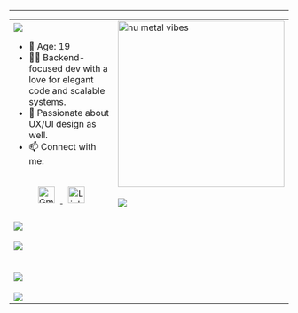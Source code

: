 ---

<div align="center">
  <table>
    <tr>
      <td>
        <img src="https://readme-typing-svg.herokuapp.com?font=Fira+Code&duration=3000&pause=1000&color=3ac569&width=435&lines=Hi+there!+I'm+Benjamín.;Welcome+to+my+GitHub+space!" />
        <ul>
          <li>🎂 Age: 19</li>
          <li>🧑‍💻 Backend-focused dev with a love for elegant code and scalable systems.</li>
          <li>🎨 Passionate about UX/UI design as well.</li>
          <li>📫 Connect with me:</li>
        </ul>
        <br>
        <div align="center">
          <a href="mailto:benjamin.sullca1103@gmail.com">
            <img src="https://cdn.jsdelivr.net/gh/devicons/devicon/icons/google/google-original.svg" width="30" height="30" alt="Gmail" style="margin: 0 10px;"/>
          </a>
          <a href="https://www.linkedin.com/in/benjamin-sullca-821822382/">
            <img src="https://cdn.jsdelivr.net/gh/devicons/devicon/icons/linkedin/linkedin-original.svg" width="30" height="30" alt="LinkedIn" style="margin: 0 10px;"/>
          </a>
        </div>
      </td>
      <td>
        <img src="https://media2.giphy.com/media/v1.Y2lkPTc5MGI3NjExczYzMG55b2M0cmdwdGM4cnN6dHQ3ZXlyZDRsZXN2Y3h6M3NxZnFqbSZlcD12MV9pbnRlcm5hbF9naWZfYnlfaWQmY3Q9Zw/66M6ZwJkTLYikvhrqZ/giphy.gif" width="300" alt="nu metal vibes" />
        <br><br>
        <img src="https://readme-typing-svg.herokuapp.com?font=Fira+Code&duration=3000&pause=1000&color=3ac569&repeat=false&width=300&lines=One+step+closer;Numb+inside" />
      </td>
    </tr>
    <tr>
      <td colspan="2">
        <br>
        <img src="https://readme-typing-svg.herokuapp.com?font=Fira+Code&duration=3000&pause=1000&color=3ac569&repeat=false&width=800&lines=Skills%3A" />
        <br><br>
        <img src="https://skillicons.dev/icons?i=php,laravel,python,javascript,java,mysql,mongodb,git,figma&theme=dark" />
        <br><br><br>
        <img src="https://readme-typing-svg.herokuapp.com?font=Fira+Code&duration=3000&pause=1000&color=3ac569&repeat=false&width=800&lines=Currently+Learning%3A" />
        <br><br>
        <img src="https://skillicons.dev/icons?i=spring,kotlin,django,react&theme=dark" />
      </td>
    </tr>
  </table>
</div>
